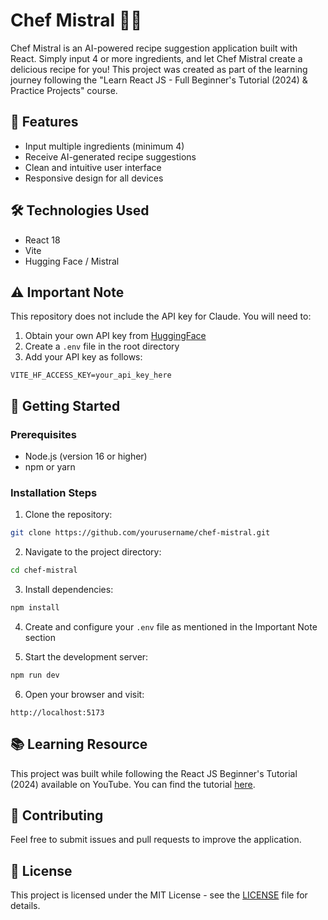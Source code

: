 # Chef Mistral 🧑‍🍳

Chef Mistral is an AI-powered recipe suggestion application built with React. Simply input 4 or more ingredients, and let Chef Mistral create a delicious recipe for you! This project was created as part of the learning journey following the "Learn React JS - Full Beginner's Tutorial (2024) & Practice Projects" course.

## 🌟 Features

- Input multiple ingredients (minimum 4)
- Receive AI-generated recipe suggestions
- Clean and intuitive user interface
- Responsive design for all devices

## 🛠️ Technologies Used

- React 18
- Vite
- Hugging Face / Mistral

## ⚠️ Important Note

This repository does not include the API key for Claude. You will need to:
1. Obtain your own API key from [HuggingFace](https://huggingface.co/settings/tokens)
2. Create a `.env` file in the root directory
3. Add your API key as follows:
```
VITE_HF_ACCESS_KEY=your_api_key_here
```

## 🚀 Getting Started

### Prerequisites

- Node.js (version 16 or higher)
- npm or yarn

### Installation Steps

1. Clone the repository:
```bash
git clone https://github.com/yourusername/chef-mistral.git
```

2. Navigate to the project directory:
```bash
cd chef-mistral
```

3. Install dependencies:
```bash
npm install
```

4. Create and configure your `.env` file as mentioned in the Important Note section

5. Start the development server:
```bash
npm run dev
```

6. Open your browser and visit:
```
http://localhost:5173
```

## 📚 Learning Resource

This project was built while following the React JS Beginner's Tutorial (2024) available on YouTube. You can find the tutorial [here](https://www.youtube.com/watch?v=x4rFhThSX04).

## 🤝 Contributing

Feel free to submit issues and pull requests to improve the application.

## 📄 License

This project is licensed under the MIT License - see the [LICENSE](LICENSE) file for details.
